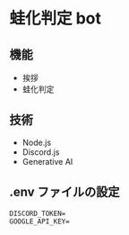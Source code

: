 # 蛙化判定 bot

## 機能

- 挨拶
- 蛙化判定

## 技術

- Node.js
- Discord.js
- Generative AI

## .env ファイルの設定

```env
DISCORD_TOKEN=
GOOGLE_API_KEY=
```

